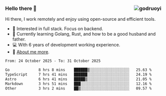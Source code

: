 ### Hello there 👋 <img align="right" src="https://github-readme-stats.vercel.app/api?username=godruoyi&show_icons=true" alt="godruoyi" />

Hi there, I work remotely and enjoy using open-source and efficient tools.

- 🔭 Interested in full stack. Focus on backend.
- 🌱 Currently learning Golang, Rust, and how to be a good husband and father.
- 💻 With 6 years of development working experience.
- 👒 [About me more](https://godruoyi.com/posts/about-godruoyi).



<!--START_SECTION:waka-->

```txt
From: 24 October 2025 - To: 31 October 2025

Go             8 hrs 8 mins    ██████▒░░░░░░░░░░░░░░░░░░   25.63 %
TypeScript     7 hrs 41 mins   ██████░░░░░░░░░░░░░░░░░░░   24.19 %
Astro          6 hrs 41 mins   █████▒░░░░░░░░░░░░░░░░░░░   21.05 %
Markdown       3 hrs 51 mins   ███░░░░░░░░░░░░░░░░░░░░░░   12.16 %
Other          3 hrs 2 mins    ██▒░░░░░░░░░░░░░░░░░░░░░░   09.57 %
```

<!--END_SECTION:waka-->
